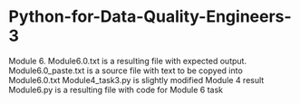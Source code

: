 # Python-for-Data-Quality-Engineers-3
Module 6.
Module6.0.txt         is a resulting file with expected output.
Module6.0_paste.txt   is a source file with text to be copyed into Module6.0.txt
Module4_task3.py      is slightly modified Module 4 result
Module6.py            is a resulting file with code for Module 6 task
